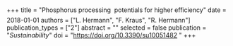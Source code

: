 +++
title = "Phosphorus processing  potentials for higher efficiency"
date = 2018-01-01
authors = ["L. Hermann", "F. Kraus", "R. Hermann"]
publication_types = ["2"]
abstract = ""
selected = false
publication = "*Sustainability*"
doi = "https://doi.org/10.3390/su10051482 "
+++

